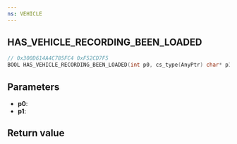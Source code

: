 ```yaml
---
ns: VEHICLE
---
```

## HAS_VEHICLE_RECORDING_BEEN_LOADED

```c
// 0x300D614A4C785FC4 0xF52CD7F5
BOOL HAS_VEHICLE_RECORDING_BEEN_LOADED(int p0, cs_type(AnyPtr) char* p1);
```


## Parameters
* **p0**: 
* **p1**: 

## Return value
